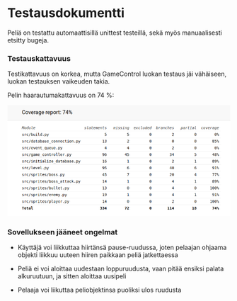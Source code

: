 # Testausdokumentti

Peliä on testattu automaattisillä unittest testeillä, sekä myös manuaalisesti etsitty bugeja.

### Testauskattavuus
Testikattavuus on korkea, mutta GameControl luokan testaus jäi vähäiseen, luokan testauksen vaikeuden takia.

Pelin haarautumakattavuus on 74 %:

![](./kuvat/testi_kattavuus.png)

### Sovellukseen jääneet ongelmat

- Käyttäjä voi liikkuttaa hiirtänsä pause-ruudussa, joten pelaajan ohjaama objekti liikkuu uuteen hiiren paikkaan peliä jatkettaessa

- Peliä ei voi aloittaa uudestaan loppuruudusta, vaan pitää ensiksi palata alkuruutuun, ja sitten aloittaa uusipeli

- Pelaaja voi liikuttaa peliobjektinsa puoliksi ulos ruudusta
